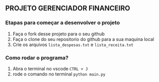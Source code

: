 ## PROJETO GERENCIADOR FINANCEIRO

### Etapas para começar a desenvolver o projeto

1. Faça o fork desse projeto para o seu github
2. Faça o clone do seu repositorio do github para a sua maquina local
3. Crie os arquivos `lista_despesas.txt` e `lista_receita.txt`

### Como rodar o programa?
1. Abra o terminal no vscode `CTRL + J`
2. rode o comando no terminal `python main.py`